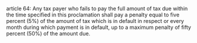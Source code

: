 article 64: 
Any tax payer who fails to pay the full amount of tax due within the time specified in this proclamation shall pay a penalty equal to five percent (5%) of the amount of tax which is in default in respect or every month during which payment is in default, up to a maximum penalty of fifty percent (50%) of the amount due.
<ul>
</ul>